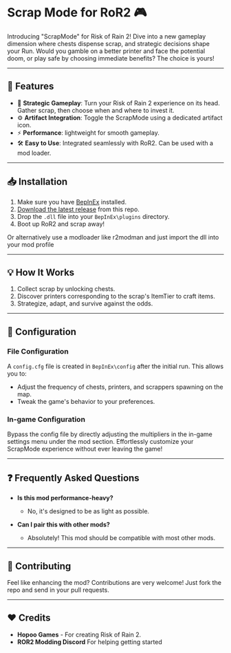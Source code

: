 # Scrap Mode for RoR2 🎮

Introducing "ScrapMode" for Risk of Rain 2! 
Dive into a new gameplay dimension where chests dispense scrap, and strategic decisions shape your Run. 
Would you gamble on a better printer and face the potential doom, or play safe by choosing immediate benefits? 
The choice is yours!

---

## 🌌 Features

- 🧠 **Strategic Gameplay**: Turn your Risk of Rain 2 experience on its head. Gather scrap, then choose when and where to invest it.
- ⚙️ **Artifact Integration**: Toggle the ScrapMode using a dedicated artifact icon.
- ⚡ **Performance**: lightweight for smooth gameplay.
- 🛠️ **Easy to Use**: Integrated seamlessly with RoR2. Can be used with a mod loader.

---

## 📥 Installation

1. Make sure you have [BepInEx](https://github.com/BepInEx/BepInEx) installed.
2. [Download the latest release](#) from this repo.
3. Drop the `.dll` file into your `BepInEx\plugins` directory.
4. Boot up RoR2 and scrap away!

Or alternatively use a modloader like r2modman and just import the dll into your mod profile

---

## 💡 How It Works

1. Collect scrap by unlocking chests.
2. Discover printers corresponding to the scrap's ItemTier to craft items.
3. Strategize, adapt, and survive against the odds.

---

## 🔧 Configuration

### File Configuration

A `config.cfg` file is created in `BepInEx\config` after the initial run. This allows you to:

- Adjust the frequency of chests, printers, and scrappers spawning on the map.
- Tweak the game's behavior to your preferences.

### In-game Configuration

Bypass the config file by directly adjusting the multipliers in the in-game settings menu under the mod section. Effortlessly customize your ScrapMode experience without ever leaving the game!

---

## ❓ Frequently Asked Questions

- **Is this mod performance-heavy?**
  - No, it's designed to be as light as possible.
  
- **Can I pair this with other mods?**
  - Absolutely! This mod should be compatible with most other mods.

---

## 🤝 Contributing

Feel like enhancing the mod? Contributions are very welcome! Just fork the repo and send in your pull requests.

---

## ❤️ Credits

- **Hopoo Games** - For creating Risk of Rain 2.
- **ROR2 Modding Discord** For helping getting started 

